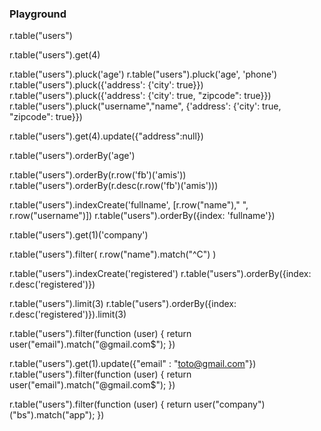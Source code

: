 ### Playground


r.table("users")

r.table("users").get(4)

r.table("users").pluck('age')
r.table("users").pluck('age', 'phone')
r.table("users").pluck({'address': {'city': true}})
r.table("users").pluck({'address': {'city': true, "zipcode": true}})
r.table("users").pluck("username","name", {'address': {'city': true, "zipcode": true}})


r.table("users").get(4).update({"address":null})


r.table("users").orderBy('age')

r.table("users").orderBy(r.row('fb')('amis'))
r.table("users").orderBy(r.desc(r.row('fb')('amis')))

r.table("users").indexCreate('fullname', [r.row("name")," ", r.row("username")])
r.table("users").orderBy({index: 'fullname'})

r.table("users").get(1)('company')

r.table("users").filter(
    r.row("name").match("^C")
)


r.table("users").indexCreate('registered')
r.table("users").orderBy({index: r.desc('registered')})


r.table("users").limit(3)
r.table("users").orderBy({index: r.desc('registered')}).limit(3)


r.table("users").filter(function (user) {
    return user("email").match("@gmail.com$");
})



r.table("users").get(1).update({"email" : "toto@gmail.com"})
r.table("users").filter(function (user) {
    return user("email").match("@gmail.com$");
})

r.table("users").filter(function (user) {
    return user("company")("bs").match("app");
})
  

  
